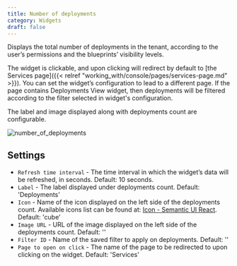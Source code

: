 ```yaml
---
title: Number of deployments
category: Widgets
draft: false
---
```

Displays the total number of deployments in the tenant, according to the user’s permissions and the blueprints’ visibility levels.

The widget is clickable, and upon clicking will redirect by default to
[the Services page]({{< relref "working_with/console/pages/services-page.md" >}}). 
You can set the widget’s configuration to lead to a different
page. If the page contains Deployments View widget, then deployments will be
filtered according to the filter selected in widget's configuration.

The label and image displayed along with deployments count are configurable.

![number_of_deployments]( /images/ui/widgets/num_of_deployments.png )


## Settings

* `Refresh time interval` - The time interval in which the widget’s data will be refreshed, in seconds. Default: 10 seconds.
* `Label` - The label displayed under deployments count. Default: 'Deployments'
* `Icon` - Name of the icon displayed on the left side of the deployments count. Available icons list can be found 
  at: [Icon - Semantic UI React](https://react.semantic-ui.com/elements/icon). Default: 'cube'
* `Image URL` - URL of the image displayed on the left side of the deployments count. Default: ''
* `Filter ID` - Name of the saved filter to apply on deployments. Default: ''
* `Page to open on click` -  The name of the page to be redirected to upon clicking on the widget. Default: 'Services'
